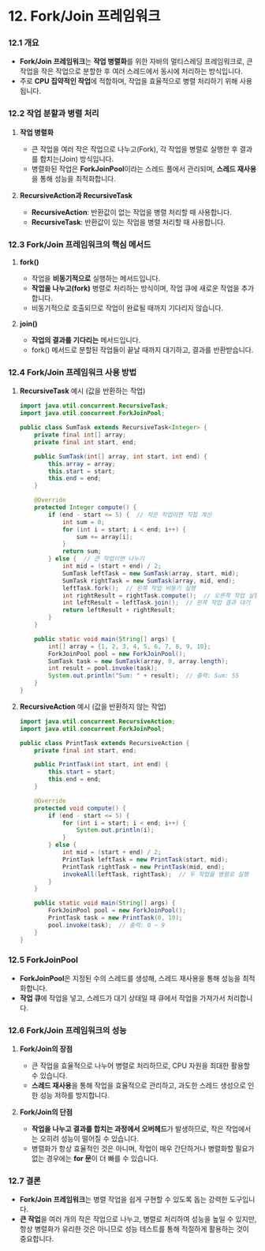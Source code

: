 # 12. **Fork/Join 프레임워크**

### 12.1 **개요**
- **Fork/Join 프레임워크**는 **작업 병렬화**를 위한 자바의 멀티스레딩 프레임워크로, 큰 작업을 작은 작업으로 분할한 후 여러 스레드에서 동시에 처리하는 방식입니다.
- 주로 **CPU 집약적인 작업**에 적합하며, 작업을 효율적으로 병렬 처리하기 위해 사용됩니다.

### 12.2 **작업 분할과 병렬 처리**
1) **작업 병렬화**
   - 큰 작업을 여러 작은 작업으로 나누고(Fork), 각 작업을 병렬로 실행한 후 결과를 합치는(Join) 방식입니다.
   - 병렬화된 작업은 **ForkJoinPool**이라는 스레드 풀에서 관리되며, **스레드 재사용**을 통해 성능을 최적화합니다.

2) **RecursiveAction과 RecursiveTask**
   - **RecursiveAction**: 반환값이 없는 작업을 병렬 처리할 때 사용합니다.
   - **RecursiveTask**: 반환값이 있는 작업을 병렬 처리할 때 사용합니다.

### 12.3 **Fork/Join 프레임워크의 핵심 메서드**
1) **fork()**
   - 작업을 **비동기적으로** 실행하는 메서드입니다.
   - **작업을 나누고(fork)** 병렬로 처리하는 방식이며, 작업 큐에 새로운 작업을 추가합니다.
   - 비동기적으로 호출되므로 작업이 완료될 때까지 기다리지 않습니다.

2) **join()**
   - **작업의 결과를 기다리는** 메서드입니다.
   - fork() 메서드로 분할된 작업들이 끝날 때까지 대기하고, 결과를 반환받습니다.

### 12.4 **Fork/Join 프레임워크 사용 방법**
1) **RecursiveTask** 예시 (값을 반환하는 작업)
   ```java
   import java.util.concurrent.RecursiveTask;
   import java.util.concurrent.ForkJoinPool;

   public class SumTask extends RecursiveTask<Integer> {
       private final int[] array;
       private final int start, end;

       public SumTask(int[] array, int start, int end) {
           this.array = array;
           this.start = start;
           this.end = end;
       }

       @Override
       protected Integer compute() {
           if (end - start <= 5) {  // 작은 작업이면 직접 계산
               int sum = 0;
               for (int i = start; i < end; i++) {
                   sum += array[i];
               }
               return sum;
           } else {  // 큰 작업이면 나누기
               int mid = (start + end) / 2;
               SumTask leftTask = new SumTask(array, start, mid);
               SumTask rightTask = new SumTask(array, mid, end);
               leftTask.fork();  // 왼쪽 작업 비동기 실행
               int rightResult = rightTask.compute();  // 오른쪽 작업 실행
               int leftResult = leftTask.join();  // 왼쪽 작업 결과 대기
               return leftResult + rightResult;
           }
       }

       public static void main(String[] args) {
           int[] array = {1, 2, 3, 4, 5, 6, 7, 8, 9, 10};
           ForkJoinPool pool = new ForkJoinPool();
           SumTask task = new SumTask(array, 0, array.length);
           int result = pool.invoke(task);
           System.out.println("Sum: " + result);  // 출력: Sum: 55
       }
   }
   ```

2) **RecursiveAction** 예시 (값을 반환하지 않는 작업)
   ```java
   import java.util.concurrent.RecursiveAction;
   import java.util.concurrent.ForkJoinPool;

   public class PrintTask extends RecursiveAction {
       private final int start, end;

       public PrintTask(int start, int end) {
           this.start = start;
           this.end = end;
       }

       @Override
       protected void compute() {
           if (end - start <= 5) {
               for (int i = start; i < end; i++) {
                   System.out.println(i);
               }
           } else {
               int mid = (start + end) / 2;
               PrintTask leftTask = new PrintTask(start, mid);
               PrintTask rightTask = new PrintTask(mid, end);
               invokeAll(leftTask, rightTask);  // 두 작업을 병렬로 실행
           }
       }

       public static void main(String[] args) {
           ForkJoinPool pool = new ForkJoinPool();
           PrintTask task = new PrintTask(0, 10);
           pool.invoke(task);  // 출력: 0 ~ 9
       }
   }
   ```

### 12.5 **ForkJoinPool**
- **ForkJoinPool**은 지정된 수의 스레드를 생성해, 스레드 재사용을 통해 성능을 최적화합니다.
- **작업 큐**에 작업을 넣고, 스레드가 대기 상태일 때 큐에서 작업을 가져가서 처리합니다.

### 12.6 **Fork/Join 프레임워크의 성능**
1) **Fork/Join의 장점**
   - 큰 작업을 효율적으로 나누어 병렬로 처리하므로, CPU 자원을 최대한 활용할 수 있습니다.
   - **스레드 재사용**을 통해 작업을 효율적으로 관리하고, 과도한 스레드 생성으로 인한 성능 저하를 방지합니다.

2) **Fork/Join의 단점**
   - **작업을 나누고 결과를 합치는 과정에서 오버헤드**가 발생하므로, 작은 작업에서는 오히려 성능이 떨어질 수 있습니다.
   - 병렬화가 항상 효율적인 것은 아니며, 작업이 매우 간단하거나 병렬화할 필요가 없는 경우에는 **for 문**이 더 빠를 수 있습니다.

### 12.7 **결론**
- **Fork/Join 프레임워크**는 병렬 작업을 쉽게 구현할 수 있도록 돕는 강력한 도구입니다.
- **큰 작업**을 여러 개의 작은 작업으로 나누고, 병렬로 처리하여 성능을 높일 수 있지만, 항상 병렬화가 유리한 것은 아니므로 성능 테스트를 통해 적절하게 활용하는 것이 중요합니다.